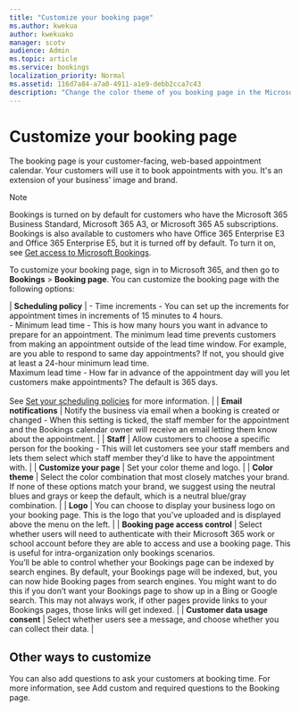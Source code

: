 ```yaml
---
title: "Customize your booking page"
ms.author: kwekua
author: kwekuako
manager: scotv
audience: Admin
ms.topic: article
ms.service: bookings
localization_priority: Normal
ms.assetid: 116d7a84-a7a0-4911-a1e9-debb2cca7c43
description: "Change the color theme of you booking page in the Microsoft Bookings app."
---
```


# Customize your booking page

The booking page is your customer-facing, web-based appointment calendar. Your customers will use it to book appointments with you. It's an extension of your business' image and brand.

> [!NOTE]
> Bookings is turned on by default for customers who have the Microsoft 365 Business Standard, Microsoft 365 A3, or Microsoft 365 A5 subscriptions. Bookings is also available to customers who have Office 365 Enterprise E3 and Office 365 Enterprise E5, but it is turned off by default. To turn it on, see [Get access to Microsoft Bookings](get-access.md).

To customize your booking page, sign in to Microsoft 365, and then go to **Bookings** \> **Booking page**. You can customize the booking page with the following options:

| **Scheduling policy** | - Time increments - You can set up the increments for appointment times in increments of 15 minutes to 4 hours.<br/>- Minimum lead time - This is how many hours you want in advance to prepare for an appointment. The minimum lead time prevents customers from making an appointment outside of the lead time window. For example, are you able to respond to same day appointments? If not, you should give at least a 24-hour minimum lead time.<br/>Maximum lead time - How far in advance of the appointment day will you let customers make appointments? The default is 365 days.<br/><br/> See [Set your scheduling policies](set-scheduling-policies.md) for more information. |
| **Email notifications** | Notify the business via email when a booking is created or changed - When this setting is ticked, the staff member for the appointment and the Bookings calendar owner will receive an email letting them know about the appointment. |
| **Staff** | Allow customers to choose a specific person for the booking - This will let customers see your staff members and lets them select which staff member they'd like to have the appointment with. |
| **Customize your page** | Set your color theme and logo. |
| **Color theme** | Select the color combination that most closely matches your brand. If none of these options match your brand, we suggest using the neutral blues and grays or keep the default, which is a neutral blue/gray combination. |
| **Logo** | You can choose to display your business logo on your booking page. This is the logo that you've uploaded and is displayed above the menu on the left. |
| **Booking page access control** | Select whether users will need to authenticate with their Microsoft 365 work or school account before they are able to access and use a booking page. This is useful for intra-organization only bookings scenarios.<br/>You’ll be able to control whether your Bookings page can be indexed by search engines. By default, your Bookings page will be indexed, but, you can now hide Booking pages from search engines. You might want to do this if you don’t want your Bookings page to show up in a Bing or Google search. This may not always work, if other pages provide links to your Bookings pages, those links will get indexed. |
| **Customer data usage consent** | Select whether users see a message, and choose whether you can collect their data. |

## Other ways to customize

You can also add questions to ask your customers at booking time. For more information, see Add custom and required questions to the Booking page.
